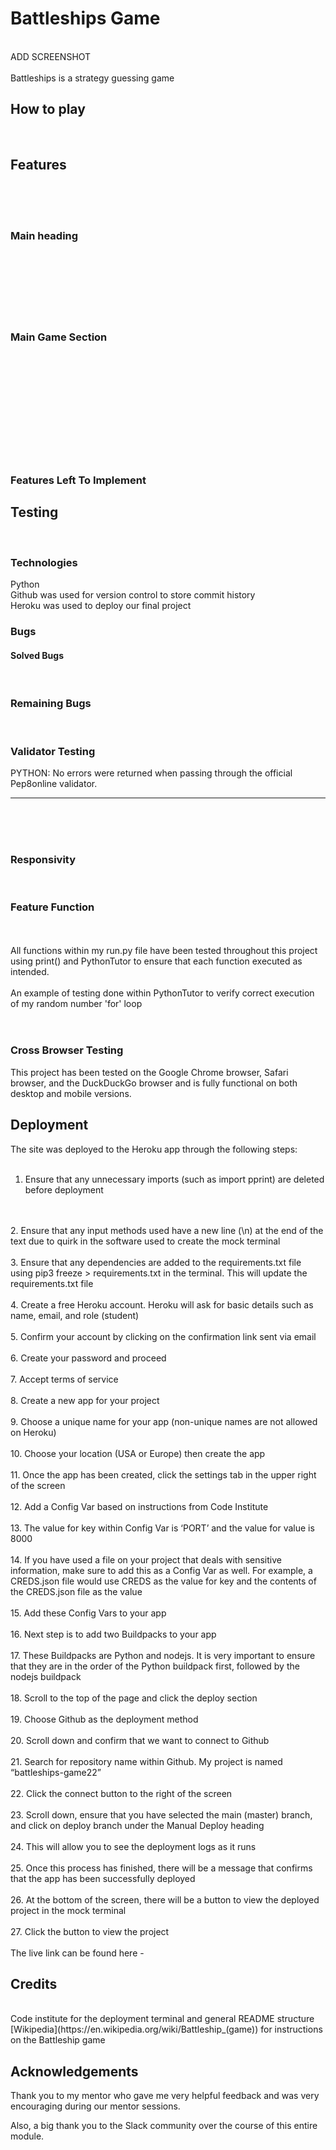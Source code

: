 # Battleships Game
<br>
ADD SCREENSHOT
<br>
<br>
Battleships is a strategy guessing game

## How to play
<br>


## Features
<br>






<br>
<br>

### Main heading




<br>
<br>


<br>
<br>




<br>
<br>

### Main Game Section




<br>
<br>


<br>
<br>


<br>
<br>


<br>
<br>


<br>
<br>


### Features Left To Implement



## Testing
<br>

### Technologies

Python
<br>
Github was used for version control to store commit history
<br>
Heroku was used to deploy our final project

### Bugs

#### Solved Bugs
<br>

### Remaining Bugs
<br>


### Validator Testing

PYTHON: No errors were returned when passing through the official Pep8online validator.
<br>


<hr>
<br>

<br>
<br>



### Responsivity
<br>



### Feature Function


<br>
<br>
All functions within my run.py file have been tested throughout this project using print() and PythonTutor to ensure that each function executed as intended.
<br>
<br>
An example of testing done within PythonTutor to verify correct execution of my random number 'for' loop
<br>

<br>
<br>


### Cross Browser Testing

This project has been tested on the Google Chrome browser, Safari browser, and the DuckDuckGo browser and is fully functional on both desktop and mobile versions.

## Deployment

The site was deployed to the Heroku app through the following steps:
<br>
<br>
1. Ensure that any unnecessary imports (such as import pprint) are deleted before deployment
<br>
<br>
2. Ensure that any input methods used have a new line (\n) at the end of the text due to quirk in the software used to create the mock terminal
<br>
<br>
3. Ensure that any dependencies are added to the requirements.txt file using pip3 freeze > requirements.txt in the terminal. This will update the requirements.txt file
<br>
<br>
4. Create a free Heroku account. Heroku will ask for basic details such as name, email, and role (student)
<br>
<br>
5. Confirm your account by clicking on the confirmation link sent via email
<br>
<br>
6. Create your password and proceed
<br>
<br>
7. Accept terms of service
<br>
<br>
8. Create a new app for your project
<br>
<br>
9. Choose a unique name for your app (non-unique names are not allowed on Heroku)
<br>
<br>
10. Choose your location (USA or Europe) then create the app
<br>
<br>
11. Once the app has been created, click the settings tab in the upper right of the screen
<br>
<br>
12. Add a Config Var based on instructions from Code Institute
<br>
<br>
13. The value for key within Config Var is ‘PORT’ and the value for value is 8000
<br>
<br>
14. If you have used a file on your project that deals with sensitive information, make sure to add this as a Config Var as well. For example, a CREDS.json file would use CREDS as the value for key and the contents of the CREDS.json file as the value
<br>
<br>
15. Add these Config Vars to your app
<br>
<br>
16. Next step is to add two Buildpacks to your app
<br>
<br>
17. These Buildpacks are Python and nodejs. It is very important to ensure that they are in the order of the Python buildpack first, followed by the nodejs buildpack
<br>
<br>
18. Scroll to the top of the page and click the deploy section
<br>
<br>
19. Choose Github as the deployment method
<br>
<br>
20. Scroll down and confirm that we want to connect to Github
<br>
<br>
21. Search for repository name within Github. My project is named “battleships-game22”
<br>
<br>
22. Click the connect button to the right of the screen
<br>
<br>
23. Scroll down, ensure that you have selected the main (master) branch, and click on deploy branch under the Manual Deploy heading
<br>
<br>
24. This will allow you to see the deployment logs as it runs
<br>
<br>
25. Once this process has finished, there will be a message that confirms that the app has been successfully deployed
<br>
<br>
26. At the bottom of the screen, there will be a button to view the deployed project in the mock terminal
<br>
<br>
27. Click the button to view the project

<br>
<br>
The live link can be found here - 

## Credits
<br>
Code institute for the deployment terminal and general README structure
<br>
[Wikipedia](https://en.wikipedia.org/wiki/Battleship_(game)) for instructions on the Battleship game




## Acknowledgements

Thank you to my mentor who gave me very helpful feedback and was very encouraging during our mentor sessions.

Also, a big thank you to the Slack community over the course of this entire module.